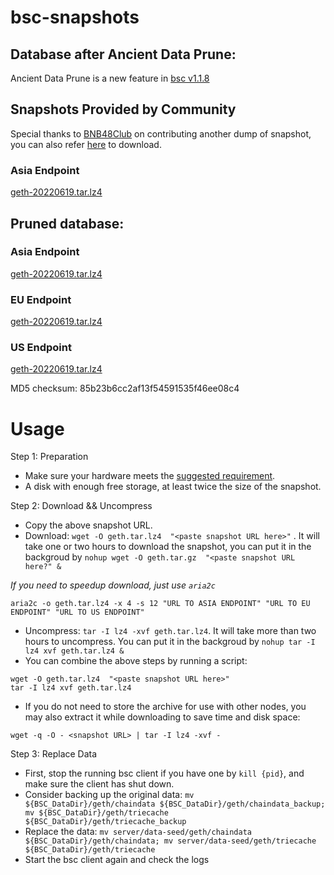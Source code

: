 
# bsc-snapshots

## Database after Ancient Data Prune:

Ancient Data Prune is a new feature in [bsc v1.1.8](https://github.com/binance-chain/bsc/releases/tag/v1.1.8)


## Snapshots Provided by Community

Special thanks to [BNB48Club](https://twitter.com/bnb48club) on contributing another dump of snapshot, you can also refer [here](https://github.com/BNB48Club/bsc-snapshots) to download.


### Asia Endpoint


[geth-20220619.tar.lz4
](https://tf-dex-prod-public-snapshot-site1.s3-accelerate.amazonaws.com/geth-20220619-prune-ancient.tar.lz4?AWSAccessKeyId=AKIAYINE6SBQPUZDDRRO&Signature=WsdyxEKwsT2Cl6p8rDomkhx9pds%3D&Expires=1658316065
)


## Pruned database:


### Asia Endpoint


[geth-20220619.tar.lz4
](https://tf-dex-prod-public-snapshot-site1.s3-accelerate.amazonaws.com/geth-20220619.tar.lz4?AWSAccessKeyId=AKIAYINE6SBQPUZDDRRO&Signature=P%2FrHPZGQ5us2J9Q48s%2Bm6dvvaO4%3D&Expires=1658316064
)

### EU Endpoint


[geth-20220619.tar.lz4
](https://tf-dex-prod-public-snapshot.s3-accelerate.amazonaws.com/geth-20220619.tar.lz4?AWSAccessKeyId=AKIAYINE6SBQPUZDDRRO&Signature=VwO4Rjwr02%2FucSSAMtmqjnMW43Y%3D&Expires=1658316064
)


### US Endpoint


[geth-20220619.tar.lz4
](https://tf-dex-prod-public-snapshot-site3.s3-accelerate.amazonaws.com/geth-20220619.tar.lz4?AWSAccessKeyId=AKIAYINE6SBQPUZDDRRO&Signature=vS0XPWt7O5x%2BPgrJ92u1ciY1KBU%3D&Expires=1658316065
)

MD5 checksum: 85b23b6cc2af13f54591535f46ee08c4



# Usage 

Step 1: Preparation
- Make sure your hardware meets the [suggested requirement](https://docs.binance.org/smart-chain/developer/fullnode.html).
- A disk with enough free storage, at least twice the size of the snapshot.

Step 2: Download && Uncompress
- Copy the above snapshot URL.
- Download:  `wget -O geth.tar.lz4  "<paste snapshot URL here>"` . It will take one or two hours to download the snapshot, you can put it in the backgroud by `nohup wget -O geth.tar.gz  "<paste snapshot URL here?" &`


*If you need to speedup download, just use `aria2c`*
```
aria2c -o geth.tar.lz4 -x 4 -s 12 "URL TO ASIA ENDPOINT" "URL TO EU ENDPOINT" "URL TO US ENDPOINT"
```


- Uncompress: `tar -I lz4 -xvf geth.tar.lz4`. It will take more than two hours to uncompress. You can put it in the backgroud by `nohup tar -I lz4 xvf geth.tar.lz4 &`
- You can combine the above steps by running a script:
```
wget -O geth.tar.lz4  "<paste snapshot URL here>"
tar -I lz4 xvf geth.tar.lz4
```


- If you do not need to store the archive for use with other nodes, you may also extract it while downloading to save time and disk space:
```
wget -q -O - <snapshot URL> | tar -I lz4 -xvf -
```


Step 3: Replace Data
- First, stop the running bsc client if you have one by `kill {pid}`, and make sure the client has shut down.
- Consider backing up the original data: `mv ${BSC_DataDir}/geth/chaindata ${BSC_DataDir}/geth/chaindata_backup; mv ${BSC_DataDir}/geth/triecache ${BSC_DataDir}/geth/triecache_backup`
- Replace the data: `mv server/data-seed/geth/chaindata ${BSC_DataDir}/geth/chaindata; mv server/data-seed/geth/triecache ${BSC_DataDir}/geth/triecache`
- Start the bsc client again and check the logs

